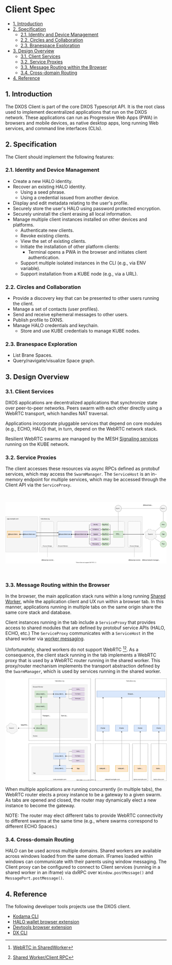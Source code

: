 # Client Spec <!-- omit in toc -->

<!-- @toc -->

- [1. Introduction](#1-introduction)
- [2. Specification](#2-specification)
  - [2.1. Identity and Device Management](#21-identity-and-device-management)
  - [2.2. Circles and Collaboration](#22-circles-and-collaboration)
  - [2.3. Branespace Exploration](#23-branespace-exploration)
- [3. Design Overview](#3-design-overview)
  - [3.1. Client Services](#31-client-services)
  - [3.2. Service Proxies](#32-service-proxies)
  - [3.3. Message Routing within the Browser](#33-message-routing-within-the-browser)
  - [3.4. Cross-domain Routing](#34-cross-domain-routing)
- [4. Reference](#4-reference)

## 1. Introduction

The DXOS Client is part of the core DXOS Typescript API.
It is the root class used to implement decentralized applications that run on the DXOS network.
These applications can run as Progressive Web Apps (PWA) in browsers and mobile devices, as native desktop apps, long running Web services, and command line interfaces (CLIs).

## 2. Specification

The Client should implement the following features:

### 2.1. Identity and Device Management

*   Create a new HALO identity.
*   Recover an existing HALO identity.
    *   Using a seed phrase.
    *   Using a credential issued from another device.
*   Display and edit metadata relating to the user's profile.
*   Securely store the user's HALO using password protected encryption.
*   Securely uninstall the client erasing all local information.
*   Manage multiple client instances installed on other devices and platforms.
    *   Authenticate new clients.
    *   Revoke existing clients.
    *   View the set of existing clients.
    *   Initiate the installation of other platform clients:
        *   Terminal opens a PWA in the browser and initiates client authentication.
    *   Support multiple isolated instances in the CLI (e.g., via ENV variable).
    *   Support installation from a KUBE node (e.g., via a URL).

### 2.2. Circles and Collaboration

*   Provide a discovery key that can be presented to other users running the client.
*   Manage a set of contacts (user profiles).
*   Send and receive ephemeral messages to other users.
*   Publish profile to DXNS.
*   Manage HALO credentials and keychain.
    *   Store and use KUBE credentials to manage KUBE nodes.

### 2.3. Branespace Exploration

*   List Brane Spaces.
*   Query/navigate/visualize Space graph.

## 3. Design Overview

### 3.1. Client Services

DXOS applications are decentralized applications that synchronize state over peer-to-peer networks.
Peers swarm with each other directly using a WebRTC transport, which handles NAT traversal.

Applications incorporate pluggable services that depend on core modules (e.g., ECHO, HALO) that, in turn, depend on the WebRTC network stack.

Resilient WebRTC swarms are managed by the MESH [Signaling services](./mesh-spec.md) running on the KUBE network.

### 3.2. Service Proxies

The client accesses these resources via async RPCs defined as protobuf services, which may access the `SwarmManager`.
The `ServiceHost` is an in-memory endpoint for multiple services, which may be accessed through the Client API via the `ServiceProxy`.

<br/>

![Client Services](./diagrams/client-services.drawio.svg)

<br/>

### 3.3. Message Routing within the Browser

In the browser, the main application stack runs within a long running [Shared Worker](https://developer.mozilla.org/en-US/docs/Web/API/SharedWorker),
while the application client and UX run within a browser tab.
In this manner, applications running in multiple tabs on the same origin share the same core stack and database.

Client instances running in the tab include a `ServiceProxy` that provides access to shared modules that are defined by protobuf service APIs (HALO, ECHO, etc.) The `ServiceProxy` communicates with a `ServiceHost` in the shared worker via [worker messaging](https://developer.mozilla.org/en-US/docs/Web/API/Worker/postMessage).

Unfortunately, shared workers do not support WebRTC [^1][^2].
As a consequence, the client stack running in the tab implements a WebRTC proxy that is used by a WebRTC router running in the shared worker.
This proxy/router mechanism implements the transport abstraction defined by the `SwarmManager`, which is used by services running in the shared worker.

![Browser architecture](./diagrams/client-webrtc-router.drawio.svg)

When multiple applications are running concurrently (in multiple tabs), the WebRTC router elects a proxy instance to be a gateway to a given swarm.
As tabs are opened and closed, the router may dynamically elect a new instance to become the gateway.

NOTE: The router may elect different tabs to provide WebRTC connectivity to different swarms at the same time (e.g., where swarms correspond to different ECHO Spaces.)

[^1]: [WebRTC in SharedWorker](https://hackmd.io/@gozala/S1d2O_ecU)

[^2]: [Shared Worker/Client RPC](https://github.com/dxos/braneframe/issues/732)

### 3.4. Cross-domain Routing

HALO can be used across multiple domains.
Shared workers are available across windows loaded from the same domain.
IFrames loaded within windows can communicate with their parents using window messaging.
The Client proxy can be configured to connect to Client services (running in a shared worker in an iframe) via dxRPC over `Window.postMessage()` and `MessagePort.postMessage()`.

## 4. Reference

The following developer tools projects use the DXOS client.

*   [Kodama CLI](https://github.com/dxos/dxos/tree/main/packages/demos/kodama)
*   [HALO wallet browser extension](https://github.com/dxos/dxos/tree/main/packages/wallet/wallet-extension)
*   [Devtools browser extension](https://github.com/dxos/dxos/tree/main/packages/devtools/devtools-extension)
*   [DX CLI](https://github.com/dxos/cli)

